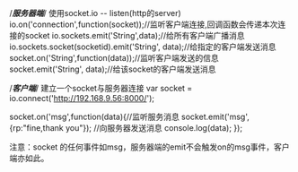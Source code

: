 /***服务器端***/
使用socket.io -- listen(http的server)
io.on('connection',function(socket));//监听客户端连接,回调函数会传递本次连接的socket
io.sockets.emit('String',data);//给所有客户端广播消息
io.sockets.socket(socketid).emit('String', data);//给指定的客户端发送消息
socket.on('String',function(data));//监听客户端发送的信息
socket.emit('String', data);//给该socket的客户端发送消息

/***客户端***/
建立一个socket与服务器连接
var socket = io.connect('http://192.168.9.56:8000/');

socket.on('msg',function(data){//监听服务消息
    socket.emit('msg', {rp:"fine,thank you"}); //向服务器发送消息
    console.log(data);
});


注意：socket 的任何事件如msg，服务器端的emit不会触发on的msg事件，客户端亦如此。
